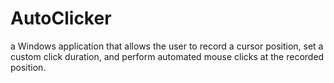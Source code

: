 # AutoClicker
a Windows application that allows the user to record a cursor position, set a custom click duration, and perform automated mouse clicks at the recorded position.
